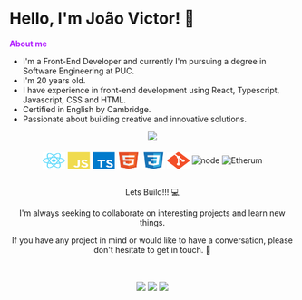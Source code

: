 # Hello, I'm João Victor! 👋

<b style= 'color: #b01dff'> About me </b>
- I'm a Front-End Developer and currently I'm pursuing a degree in Software Engineering at PUC.
- I'm 20 years old.
- I have experience in front-end development using React, Typescript, Javascript, CSS and HTML.
- Certified in English by Cambridge.
- Passionate about building creative and innovative solutions.

<meta name="viewport" content="width=device-width, initial-scale=1.0, minimum-scale=1.0">
<div align="center">
  <a href="https://github.com/joaovictor-ferreira">
    <img height="150em" src="https://github-readme-stats.vercel.app/api/top-langs/?username=joaovictor-ferreira&theme=aura&hide_border=false&&layout=compact"/>
  </a>
</div>

<div align="center" valign="top"><br>
  <img align="center" alt="React" height="30" width="40" src="https://raw.githubusercontent.com/devicons/devicon/master/icons/react/react-original.svg">
  <img align="center" alt="Js" height="30" width="40" src="https://raw.githubusercontent.com/devicons/devicon/master/icons/javascript/javascript-plain.svg">
  <img align="center" alt="Js" height="30" width="40" src="https://raw.githubusercontent.com/devicons/devicon/master/icons/typescript/typescript-plain.svg">
  <img align="center" alt="HTML" height="30" width="40" src="https://raw.githubusercontent.com/devicons/devicon/master/icons/html5/html5-original.svg">
  <img align="center" alt="CSS" height="30" width="40" src="https://raw.githubusercontent.com/devicons/devicon/master/icons/css3/css3-original.svg">
  <img align="center" alt="git" height="30" width="40" src="https://raw.githubusercontent.com/devicons/devicon/master/icons/git/git-original.svg">
  <img align="center" alt="node" height="30" width="40" src="https://camo.githubusercontent.com/8d7500389365cd5fb067475412ecd642616447844f81b471c04097dccdca6a21/68747470733a2f2f63646e2d69636f6e732d706e672e666c617469636f6e2e636f6d2f3531322f353936382f353936383332322e706e67">
  <img align="center" alt="Etherum" height="30" width="40" src="https://cryptologos.cc/logos/ethereum-eth-logo.svg?v=025">

</div><br>

<div align="center">
  <p>Lets Build!!! 💻 </p>
  <p>I'm always seeking to collaborate on interesting projects and learn new things.</p>
  <p> If you have any project in mind or would like to have a conversation, please don't hesitate to get in touch. 📱</p>
</div>
<br><br>

<div align="center">
  <a href="https://www.instagram.com/joaovictor.eth/" target="_blank"><img src="https://img.shields.io/badge/-Instagram-%23E4405F?style=for-the-badge&logo=instagram&logoColor=white" target="_blank"></a>
  <a href=https://www.linkedin.com/in/jo%C3%A3o-victor-eth/ target="_blank"><img src="https://img.shields.io/badge/-LinkedIn-%230077B5?style=for-the-badge&logo=linkedin&logoColor=white" target="_blank"></a> 
  <a href= devjoaovictorferreira@gmail.com><img src="https://img.shields.io/badge/-Gmail-%23333?style=for-the-badge&logo=gmail&logoColor=white" target="_blank"></a>
</div>






